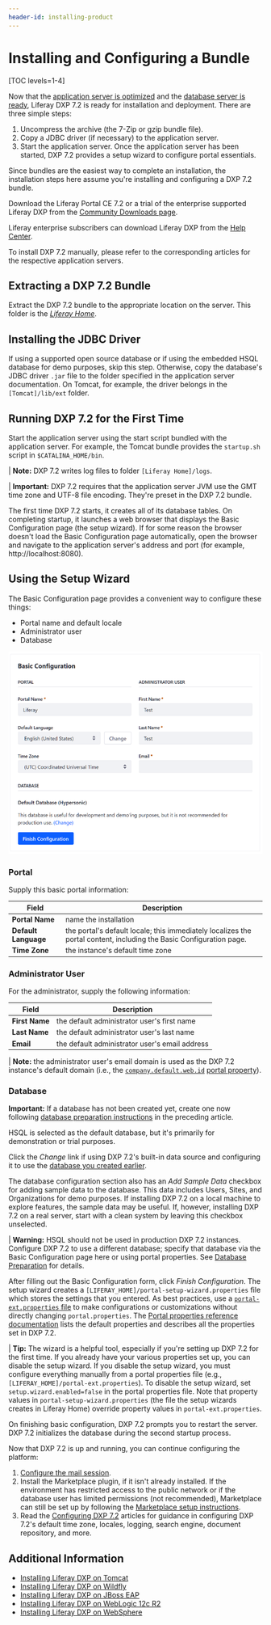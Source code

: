 ```yaml
---
header-id: installing-product
---
```


# Installing and Configuring a Bundle

[TOC levels=1-4]

Now that the [application server is optimized](./optimizing-the-application-server.md) and the [database server is ready](./preparing-the-database.md), Liferay DXP 7.2 is ready for installation and deployment. There are three simple steps:

1. Uncompress the archive (the 7-Zip or gzip bundle file).
1. Copy a JDBC driver (if necessary) to the application server.
1. Start the application server. Once the application server has been started, DXP 7.2 provides a setup wizard to configure portal essentials.

Since bundles are the easiest way to complete an installation, the installation steps here assume you're installing and configuring a DXP 7.2 bundle.

Download the Liferay Portal CE 7.2 or a trial of the enterprise supported Liferay DXP from the [Community Downloads page](https://www.liferay.com/downloads-community).

Liferay enterprise subscribers can download Liferay DXP from the [Help Center](https://customer.liferay.com/downloads?p_p_id=com_liferay_osb_customer_downloads_display_web_DownloadsDisplayPortlet&_com_liferay_osb_customer_downloads_display_web_DownloadsDisplayPortlet_productAssetCategoryId=118681159&_com_liferay_osb_customer_downloads_display_web_DownloadsDisplayPortlet_fileTypeAssetCategoryId=118681163).

To install DXP 7.2 manually, please refer to the corresponding articles for the respective application servers.

## Extracting a DXP 7.2 Bundle

Extract the DXP 7.2 bundle to the appropriate location on the server. This folder is the [*Liferay Home*](https://help.liferay.com/hc/en-us/articles/360028712272-Liferay-Home).

## Installing the JDBC Driver

If using a supported open source database or if using the embedded HSQL database for demo purposes, skip this step. Otherwise, copy the database's JDBC driver `.jar` file to the folder specified in the application server documentation. On Tomcat, for example, the driver belongs in the `[Tomcat]/lib/ext` folder.

## Running DXP 7.2 for the First Time

Start the application server using the start script bundled with the application server. For example, the Tomcat bundle provides the `startup.sh` script in `$CATALINA_HOME/bin`.

| **Note:** DXP 7.2 writes log files to folder `[Liferay Home]/logs`.

| **Important:** DXP 7.2 requires that the application server JVM use the GMT time zone and UTF-8 file encoding. They're preset in the DXP 7.2 bundle.

The first time DXP 7.2 starts, it creates all of its database tables. On completing startup, it launches a web browser that displays the Basic Configuration page (the setup wizard). If for some reason the browser doesn't load the Basic Configuration page automatically, open the browser and navigate to the application server's address and port (for example, http://localhost:8080).

## Using the Setup Wizard

The Basic Configuration page provides a convenient way to configure these things:

* Portal name and default locale
* Administrator user
* Database

![Figure 1: Supply the information for the portal and the portal's default administrator user on the Basic Configuration page.](./installing-and-configuring-a-bundle/images/basic-configuration1.png)

### Portal

Supply this basic portal information:

| Field | Description |
| --- | --- |
| **Portal Name** | name the installation |
| **Default Language** | the portal's default locale; this immediately localizes the portal content, including the Basic Configuration page. |
| **Time Zone**  | the instance's default time zone |

### Administrator User

For the administrator, supply the following information:

| Field | Description |
| --- | --- |
| **First Name** | the default administrator user's first name |
| **Last Name** | the default administrator user's last name |
| **Email** | the default administrator user's email address |

| **Note:** the administrator user's email domain is used as the DXP 7.2 instance's default domain (i.e., the [`company.default.web.id`](https://docs.liferay.com/dxp/portal/7.2-latest/propertiesdoc/portal.properties.html#Company) [portal property](https://help.liferay.com/hc/en-us/articles/360028712292-Portal-Properties)).

### Database

**Important:** If a database has not been created yet, create one now following [database preparation instructions](./preparing-the-database.md) in the preceding article.

HSQL is selected as the default database, but it's primarily for demonstration or trial purposes.

Click the *Change* link if using DXP 7.2's built-in data source and configuring it to use the [database you created earlier](./preparing-the-database.md).

The database configuration section also has an *Add Sample Data* checkbox for adding sample data to the database. This data includes Users, Sites, and Organizations for demo purposes. If installing DXP 7.2 on a local machine to explore features, the sample data may be useful. If, however, installing DXP 7.2 on a real server, start with a clean system by leaving this checkbox unselected.

| **Warning:** HSQL should not be used in production DXP 7.2 instances. Configure DXP 7.2 to use a different database; specify that database via the Basic Configuration page here or using portal properties. See [Database Preparation](./preparing-the-database.md) for details.

After filling out the Basic Configuration form, click *Finish Configuration*. The setup wizard creates a `[LIFERAY_HOME]/portal-setup-wizard.properties` file which stores the settings that you entered. As best practices, use a [`portal-ext.properties` file](https://help.liferay.com/hc/en-us/articles/360028712292-Portal-Properties) to make configurations or customizations without directly changing `portal.properties`.
The [Portal properties reference documentation](@platform-ref@/7.2-latest/propertiesdoc) lists the default properties and describes all the properties set in DXP 7.2.

| **Tip:** The wizard is a helpful tool, especially if you're setting up DXP 7.2 for the first time. If you already have your various properties set up, you can disable the setup wizard. If you disable the setup wizard, you must configure everything manually from a portal properties file (e.g., `[LIFERAY_HOME]/portal-ext.properties`). To disable the setup wizard, set `setup.wizard.enabled=false` in the portal properties file.
Note that property values in `portal-setup-wizard.properties` (the file the setup wizards creates in Liferay Home) override property values in `portal-ext.properties`.

On finishing basic configuration, DXP 7.2 prompts you to restart the server. DXP 7.2 initializes the database during the second startup process.

Now that DXP 7.2 is up and running, you can continue configuring the platform:

1. [Configure the mail session](https://help.liferay.com/hc/en-us/articles/360029031591-Configuring-Mail).
1. Install the Marketplace plugin, if it isn't already installed. If the environment has restricted access to the public network or if the database user has limited permissions (not recommended), Marketplace can still be set up by following the [Marketplace setup instructions](./setting-up-marketplace-and-portal-security.md).
1. Read the [Configuring DXP 7.2](/docs/7-2/deploy/-/knowledge_base/d/configuring-product) articles for guidance in configuring DXP 7.2's default time zone, locales, logging, search engine, document repository, and more.

## Additional Information

* [Installing Liferay DXP on Tomcat](https://help.liferay.com/hc/en-us/articles/360029031491-Installing-Liferay-DXP-on-Tomcat)
* [Installing Liferay DXP on Wildfly](https://help.liferay.com/hc/en-us/articles/360029123751-Installing-Liferay-DXP-on-Wildfly)
* [Installing Liferay DXP on JBoss EAP](https://help.liferay.com/hc/en-us/articles/360028810012-Installing-Liferay-DXP-on-JBoss-EAP)
* [Installing Liferay DXP on WebLogic 12c R2](https://help.liferay.com/hc/en-us/articles/360028831932-Installing-Liferay-DXP-on-WebLogic-12c-R2)
* [Installing Liferay DXP on WebSphere](https://help.liferay.com/hc/en-us/articles/360028810032-Installing-Liferay-DXP-on-WebSphere)

